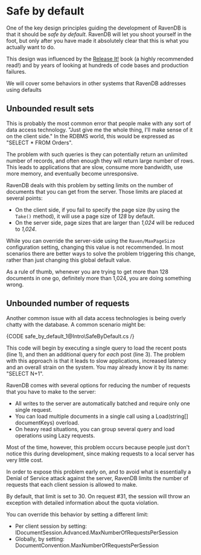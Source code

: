 # Safe by default

One of the key design principles guiding the development of RavenDB is that it should be *safe by default*. RavenDB will let you shoot yourself in the foot, but only after you have made it absolutely clear that this is what you actually want to do.

This design was influenced by the [Release It!](https://pragprog.com/book/mnee/release-it) book (a highly recommended read!) and by years of looking at hundreds of code bases and production failures.

We will cover some behaviors in other systems that RavenDB addresses using defaults

## Unbounded result sets

This is probably the most common error that people make with any sort of data access technology. "Just give me the whole thing, I'll make sense of it on the client side." In the RDBMS world, this would be expressed as "SELECT * FROM Orders".

The problem with such queries is they can potentially return an unlimited number of records, and often enough they will return large number of rows. This leads to applications that are slow, consume more bandwidth, use more memory, and eventually become unresponsive.

RavenDB deals with this problem by setting limits on the number of documents that you can get from the server. Those limits are placed at several points:

* On the client side, if you fail to specify the page size (by using the `Take()` method), it will use a page size of _128_ by default.
* On the server side, page sizes that are larger than _1,024_ will be reduced to _1,024_.

While you can override the server-side using the `Raven/MaxPageSize` configuration setting, changing this value is not recommended. In most scenarios there are better ways to solve the problem triggering this change, rather than just changing this global default value.

As a rule of thumb, whenever you are trying to get more than 128 documents in one go, definitely more than 1,024, you are doing something wrong.

## Unbounded number of requests

Another common issue with all data access technologies is being overly chatty with the database. A common scenario might be:

{CODE safe_by_default_1@Intro\SafeByDefault.cs /}

This code will begin by executing a single query to load the recent posts (line 1), and then an additional query for *each* post  (line 3). The problem with this approach is that it leads to slow applications, increased latency and an overall strain on the system. You may already know it by its name: "SELECT N+1".

RavenDB comes with several options for reducing the number of requests that you have to make to the server:

* All writes to the server are automatically batched and require only one single request.
* You can load multiple documents in a single call using a Load(string[] documentKeys) overload.
* On heavy read situations, you can group several query and load operations using Lazy requests.

Most of the time, however, this problem occurs because people just don't notice this during development, since making requests to a local server has very little cost.

In order to expose this problem early on, and to avoid what is essentially a Denial of Service attack against the server, RavenDB limits the number of requests that each client session is allowed to make.

By default, that limit is set to 30. On request #31, the session will throw an exception with detailed information about the quota violation.

You can override this behavior by setting a different limit:

* Per client session by setting: IDocumentSession.Advanced.MaxNumberOfRequestsPerSession
* Globally, by setting: DocumentConvention.MaxNumberOfRequestsPerSession